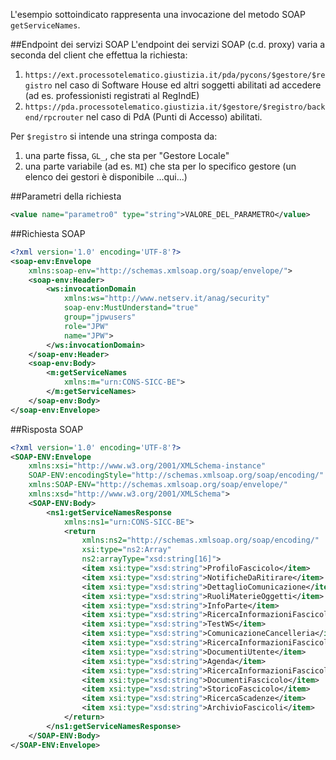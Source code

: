 L'esempio sottoindicato rappresenta una invocazione del metodo SOAP `getServiceNames`.

##Endpoint dei servizi SOAP
L'endpoint dei servizi SOAP (c.d. proxy) varia a seconda del client che effettua la richiesta:
1. `https://ext.processotelematico.giustizia.it/pda/pycons/$gestore/$registro` nel caso di Software House ed altri soggetti abilitati ad accedere (ad es. professionisti registrati al RegIndE)
2. `https://pda.processotelematico.giustizia.it/$gestore/$registro/backend/rpcrouter` nel caso di PdA (Punti di Accesso) abilitati.

Per `$registro` si intende una stringa composta da:
1. una parte fissa, `GL_`, che sta per "Gestore Locale"
2. una parte variabile (ad es. `MI`) che sta per lo specifico gestore (un elenco dei gestori è disponibile ...qui...)

##Parametri della richiesta
```xml
<value name="parametro0" type="string">VALORE_DEL_PARAMETRO</value>
```

##Richiesta SOAP
```xml
<?xml version='1.0' encoding='UTF-8'?>
<soap-env:Envelope
    xmlns:soap-env="http://schemas.xmlsoap.org/soap/envelope/">
    <soap-env:Header>
        <ws:invocationDomain
            xmlns:ws="http://www.netserv.it/anag/security"
            soap-env:MustUnderstand="true"
            group="jpwusers"
            role="JPW"
            name="JPW">
        </ws:invocationDomain>
    </soap-env:Header>
    <soap-env:Body>
        <m:getServiceNames
            xmlns:m="urn:CONS-SICC-BE">
        </m:getServiceNames>
    </soap-env:Body>
</soap-env:Envelope>
```

##Risposta SOAP
```xml
<?xml version='1.0' encoding='UTF-8'?>
<SOAP-ENV:Envelope
    xmlns:xsi="http://www.w3.org/2001/XMLSchema-instance"
    SOAP-ENV:encodingStyle="http://schemas.xmlsoap.org/soap/encoding/"
    xmlns:SOAP-ENV="http://schemas.xmlsoap.org/soap/envelope/"
    xmlns:xsd="http://www.w3.org/2001/XMLSchema">
    <SOAP-ENV:Body>
        <ns1:getServiceNamesResponse
            xmlns:ns1="urn:CONS-SICC-BE">
            <return
                xmlns:ns2="http://schemas.xmlsoap.org/soap/encoding/"
                xsi:type="ns2:Array"
                ns2:arrayType="xsd:string[16]">
                <item xsi:type="xsd:string">ProfiloFascicolo</item>
                <item xsi:type="xsd:string">NotificheDaRitirare</item>
                <item xsi:type="xsd:string">DettaglioComunicazione</item>
                <item xsi:type="xsd:string">RuoliMaterieOggetti</item>
                <item xsi:type="xsd:string">InfoParte</item>
                <item xsi:type="xsd:string">RicercaInformazioniFascicoloPerPartiGiudiceDate</item>
                <item xsi:type="xsd:string">TestWS</item>
                <item xsi:type="xsd:string">ComunicazioneCancelleria</item>
                <item xsi:type="xsd:string">RicercaInformazioniFascicoloPerRMO</item>
                <item xsi:type="xsd:string">DocumentiUtente</item>
                <item xsi:type="xsd:string">Agenda</item>
                <item xsi:type="xsd:string">RicercaInformazioniFascicoloPerTipo</item>
                <item xsi:type="xsd:string">DocumentiFascicolo</item>
                <item xsi:type="xsd:string">StoricoFascicolo</item>
                <item xsi:type="xsd:string">RicercaScadenze</item>
                <item xsi:type="xsd:string">ArchivioFascicoli</item>
            </return>
        </ns1:getServiceNamesResponse>
    </SOAP-ENV:Body>
</SOAP-ENV:Envelope>
```
